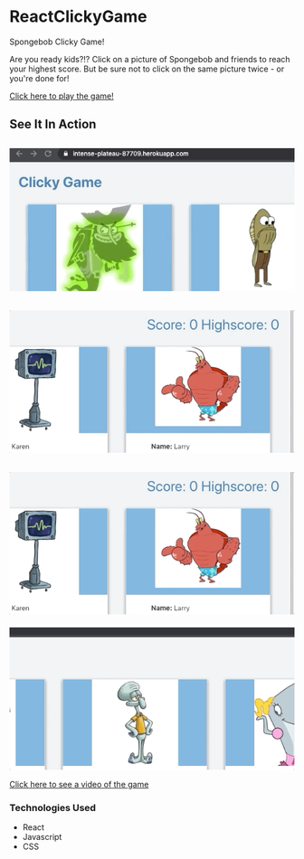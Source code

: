 # ReactClickyGame

Spongebob Clicky Game!

Are you ready kids?!?  Click on a picture of Spongebob and friends to reach your highest score.  But be sure not to click on the same picture twice - or you're done for!  


[Click here to play the game!](https://intense-plateau-87709.herokuapp.com/)

## See It In Action

![Game Title](clicky/public/assets/gif/gameTitle.gif)
---
![Score](clicky/public/assets/gif/scoreCard.gif)
---
![Game Play](clicky/clicky/public/assets/gif/gamePlay.gif)
---
![Game Over](clicky/clicky/public/assets/gif/gameOver.gif)

[Click here to see a video of the game](https://drive.google.com/open?id=1dvlhbV4lAHgByHnmV4dsu4I6bNt_44dE)

### Technologies Used
* React
* Javascript
* CSS

